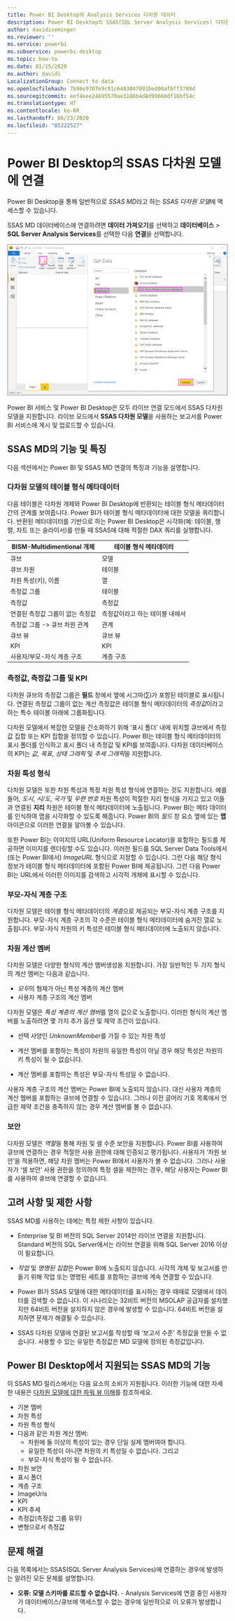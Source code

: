 ```yaml
---
title: Power BI Desktop의 Analysis Services 다차원 데이터
description: Power BI Desktop의 SSAS(SQL Server Analysis Services) 다차원 데이터
author: davidiseminger
ms.reviewer: ''
ms.service: powerbi
ms.subservice: powerbi-desktop
ms.topic: how-to
ms.date: 01/15/2020
ms.author: davidi
LocalizationGroup: Connect to data
ms.openlocfilehash: 7b96e9707e9c91c6403047091bed00afbff3789d
ms.sourcegitcommit: eef4eee24695570ae3186b4d8d99660df16bf54c
ms.translationtype: HT
ms.contentlocale: ko-KR
ms.lasthandoff: 06/23/2020
ms.locfileid: "85222527"
---
```

# <a name="connect-to-ssas-multidimensional-models-in-power-bi-desktop"></a>Power BI Desktop의 SSAS 다차원 모델에 연결

Power BI Desktop을 통해 일반적으로 *SSAS MD*라고 하는 *SSAS 다차원 모델*에 액세스할 수 있습니다.

SSAS MD 데이터베이스에 연결하려면 **데이터 가져오기**를 선택하고 **데이터베이스** > **SQL Server Analysis Services**를 선택한 다음 **연결**을 선택합니다.

![SSAS(SQL Server Analysis Services) 데이터베이스, 데이터 가져오기 대화 상자, Power BI Desktop](media/desktop-ssas-multidimensional/ssas-multidimensional-2.png)

Power BI 서비스 및 Power BI Desktop은 모두 라이브 연결 모드에서 SSAS 다차원 모델을 지원합니다. 라이브 모드에서 **SSAS 다차원 모델**을 사용하는 보고서를 Power BI 서비스에 게시 및 업로드할 수 있습니다.

## <a name="capabilities-and-features-of-ssas-md"></a>SSAS MD의 기능 및 특징

다음 섹션에서는 Power BI 및 SSAS MD 연결의 특징과 기능을 설명합니다.

### <a name="tabular-metadata-of-multidimensional-models"></a>다차원 모델의 테이블 형식 메타데이터

다음 테이블은 다차원 개체와 Power BI Desktop에 반환되는 테이블 형식 메타데이터 간의 관계를 보여줍니다. Power BI가 테이블 형식 메타데이터에 대한 모델을 쿼리합니다. 반환된 메타데이터를 기반으로 하는 Power BI Desktop은 시각화(예: 테이블, 행렬, 차트 또는 슬라이서)를 만들 때 SSAS에 대해 적절한 DAX 쿼리를 실행합니다.

| BISM-Multidimentional 개체 | 테이블 형식 메타데이터 |
| --- | --- |
| 큐브 |모델 |
| 큐브 차원 |테이블 |
| 차원 특성(키), 이름 |열 |
| 측정값 그룹 |테이블 |
| 측정값 |측정값 |
| 연결된 측정값 그룹이 없는 측정값 |측정값이라고 하는 테이블 내에서  |
| 측정값 그룹 -> 큐브 차원 관계 |관계 |
| 큐브 뷰 |큐브 뷰 |
| KPI |KPI |
| 사용자/부모-자식 계층 구조 |계층 구조 |

### <a name="measures-measure-groups-and-kpis"></a>측정값, 측정값 그룹 및 KPI

다차원 큐브의 측정값 그룹은 **필드** 창에서 옆에 시그마(∑)가 포함된 테이블로 표시됩니다. 연결된 측정값 그룹이 없는 계산 측정값은 테이블 형식 메타데이터의 *측정값*이라고 하는 특수 테이블 아래에 그룹화됩니다.

다차원 모델에서 복잡한 모델을 간소화하기 위해 ‘표시 폴더’ 내에 위치할 큐브에서 측정값 집합 또는 KPI 집합을 정의할 수 있습니다.  Power BI는 테이블 형식 메타데이터의 표시 폴더를 인식하고 표시 폴더 내 측정값 및 KPI를 보여줍니다. 다차원 데이터베이스의 KPI는 *값*, *목표*, *상태 그래픽* 및 *추세 그래픽*을 지원합니다.

### <a name="dimension-attribute-type"></a>차원 특성 형식

다차원 모델은 또한 차원 특성과 특정 차원 특성 형식에 연결하는 것도 지원합니다. 예를 들어, *도시*, *시/도*, *국가* 및 *우편 번호* 차원 특성이 적절한 지리 형식을 가지고 있고 이들과 연결된 **지리** 차원은 테이블 형식 메타데이터에 노출됩니다. Power BI는 메타 데이터를 인식하여 맵을 시각화할 수 있도록 해줍니다. Power BI의 *필드* 창 요소 옆에 있는 **맵** 아이콘으로 이러한 연결을 알아볼 수 있습니다.

또한 Power BI는 이미지의 URL(Uniform Resource Locator)을 포함하는 필드를 제공하면 이미지를 렌더링할 수도 있습니다. 이러한 필드를 SQL Server Data Tools에서(또는 Power BI에서) *ImageURL* 형식으로 지정할 수 있습니다. 그런 다음 해당 형식 정보가 테이블 형식 메타데이터에 포함된 Power BI에 제공됩니다. 그런 다음 Power BI는 URL에서 이러한 이미지를 검색하고 시각적 개체에 표시할 수 있습니다.

### <a name="parent-child-hierarchies"></a>부모-자식 계층 구조

다차원 모델은 테이블 형식 메타데이터의 *계층*으로 제공되는 부모-자식 계층 구조를 지원합니다. 부모-자식 계층 구조의 각 수준은 테이블 형식 메타데이터에 숨겨진 열로 노출됩니다. 부모-자식 차원의 키 특성은 테이블 형식 메타데이터에 노출되지 않습니다.

### <a name="dimension-calculated-members"></a>차원 계산 멤버

다차원 모델은 다양한 형식의 계산 멤버생성을 지원합니다.  가장 일반적인 두 가지 형식의 계산 멤버는 다음과 같습니다.

* *모두*의 형제가 아닌 특성 계층의 계산 멤버
* 사용자 계층 구조의 계산 멤버

다차원 모델은 *특성 계층의 계산 멤버*를 열의 값으로 노출합니다. 이러한 형식의 계산 멤버를 노출하려면 몇 가지 추가 옵션 및 제약 조건이 있습니다.

* 선택 사양인 *UnknownMember*를 가질 수 있는 차원 특성

* 계산 멤버를 포함하는 특성이 차원의 유일한 특성이 아닐 경우 해당 특성은 차원의 키 특성이 될 수 없습니다.

* 계산 멤버를 포함하는 특성은 부모-자식 특성일 수 없습니다.

사용자 계층 구조의 계산 멤버는 Power BI에 노출되지 않습니다. 대신 사용자 계층의 계산 멤버를 포함하는 큐브에 연결할 수 있습니다. 그러나 이전 글머리 기호 목록에서 언급한 제약 조건을 충족하지 않는 경우 계산 멤버를 볼 수 없습니다.

### <a name="security"></a>보안

다차원 모델은 *역할*을 통해 차원 및 셀 수준 보안을 지원합니다. Power BI를 사용하여 큐브에 연결하는 경우 적절한 사용 권한에 대해 인증되고 평가됩니다. 사용자가 ‘차원 보안’을 적용하면, 해당 차원 멤버는 Power BI에서 사용자가 볼 수 없습니다.  그러나 사용자가 ‘셀 보안’ 사용 권한을 정의하여 특정 셀을 제한하는 경우, 해당 사용자는 Power BI를 사용하여 큐브에 연결할 수 없습니다. 

## <a name="considerations-and-limitations"></a>고려 사항 및 제한 사항

SSAS MD를 사용하는 데에는 특정 제한 사항이 있습니다.

* Enterprise 및 BI 버전의 SQL Server 2014만 라이브 연결을 지원합니다. Standard 버전의 SQL Server에서는 라이브 연결을 위해 SQL Server 2016 이상이 필요합니다.

* *작업* 및 *명명된 집합*은 Power BI에 노출되지 않습니다. 시각적 개체 및 보고서를 만들기 위해 작업 또는 명명된 세트를 포함하는 큐브에 계속 연결할 수 있습니다.

* Power BI가 SSAS 모델에 대한 메타데이터를 표시하는 경우 때때로 모델에서 데이터를 검색할 수 없습니다. 이 시나리오는 32비트 버전의 MSOLAP 공급자를 설치했지만 64비트 버전을 설치하지 않은 경우에 발생할 수 있습니다. 64비트 버전을 설치하면 문제가 해결될 수 있습니다.

* SSAS 다차원 모델에 연결된 보고서를 작성할 때 ‘보고서 수준’ 측정값을 만들 수 없습니다.  사용할 수 있는 유일한 측정값은 MD 모델에 정의된 측정값입니다.

## <a name="supported-features-of-ssas-md-in-power-bi-desktop"></a>Power BI Desktop에서 지원되는 SSAS MD의 기능

이 SSAS MD 릴리스에서는 다음 요소의 소비가 지원됩니다. 이러한 기능에 대한 자세한 내용은 [다차원 모델에 대한 파워 뷰 이해](/sql/analysis-services/multidimensional-models/understanding-power-view-for-multidimensional-models?view=sql-server-2014)를 참조하세요.

* 기본 멤버
* 차원 특성
* 차원 특성 형식
* 다음과 같은 차원 계산 멤버:
  * 차원에 둘 이상의 특성이 있는 경우 단일 실제 멤버여야 합니다.
  * 유일한 특성이 아니면 차원의 키 특성일 수 없습니다. 그리고
  * 부모-자식 특성이 될 수 없습니다.
* 차원 보안
* 표시 폴더
* 계층 구조
* ImageUrls
* KPI
* KPI 추세
* 측정값(측정값 그룹 유무)
* 변형으로서 측정값

## <a name="troubleshooting"></a>문제 해결

다음 목록에서는 SSAS(SQL Server Analysis Services)에 연결하는 경우에 발생하는 알려진 모든 문제를 설명합니다.

* **오류: 모델 스키마를 로드할 수 없습니다.** - Analysis Services에 연결 중인 사용자가 데이터베이스/큐브에 액세스할 수 없는 경우에 일반적으로 이 오류가 발생합니다.
